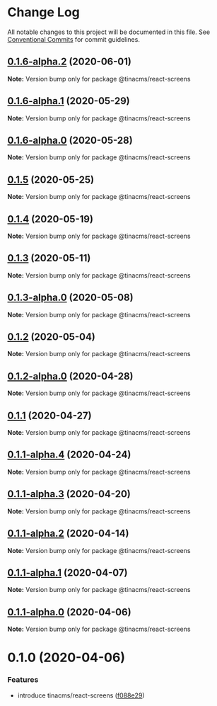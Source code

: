 # Change Log

All notable changes to this project will be documented in this file.
See [Conventional Commits](https://conventionalcommits.org) for commit guidelines.

## [0.1.6-alpha.2](https://github.com/tinacms/tinacms/compare/@tinacms/react-screens@0.1.6-alpha.1...@tinacms/react-screens@0.1.6-alpha.2) (2020-06-01)

**Note:** Version bump only for package @tinacms/react-screens





## [0.1.6-alpha.1](https://github.com/tinacms/tinacms/compare/@tinacms/react-screens@0.1.6-alpha.0...@tinacms/react-screens@0.1.6-alpha.1) (2020-05-29)

**Note:** Version bump only for package @tinacms/react-screens





## [0.1.6-alpha.0](https://github.com/tinacms/tinacms/compare/@tinacms/react-screens@0.1.5...@tinacms/react-screens@0.1.6-alpha.0) (2020-05-28)

**Note:** Version bump only for package @tinacms/react-screens





## [0.1.5](https://github.com/tinacms/tinacms/compare/@tinacms/react-screens@0.1.4...@tinacms/react-screens@0.1.5) (2020-05-25)

**Note:** Version bump only for package @tinacms/react-screens





## [0.1.4](https://github.com/tinacms/tinacms/compare/@tinacms/react-screens@0.1.3...@tinacms/react-screens@0.1.4) (2020-05-19)

**Note:** Version bump only for package @tinacms/react-screens





## [0.1.3](https://github.com/tinacms/tinacms/compare/@tinacms/react-screens@0.1.3-alpha.0...@tinacms/react-screens@0.1.3) (2020-05-11)

**Note:** Version bump only for package @tinacms/react-screens





## [0.1.3-alpha.0](https://github.com/tinacms/tinacms/compare/@tinacms/react-screens@0.1.2...@tinacms/react-screens@0.1.3-alpha.0) (2020-05-08)

**Note:** Version bump only for package @tinacms/react-screens





## [0.1.2](https://github.com/tinacms/tinacms/compare/@tinacms/react-screens@0.1.2-alpha.0...@tinacms/react-screens@0.1.2) (2020-05-04)

**Note:** Version bump only for package @tinacms/react-screens





## [0.1.2-alpha.0](https://github.com/tinacms/tinacms/compare/@tinacms/react-screens@0.1.1...@tinacms/react-screens@0.1.2-alpha.0) (2020-04-28)

**Note:** Version bump only for package @tinacms/react-screens





## [0.1.1](https://github.com/tinacms/tinacms/compare/@tinacms/react-screens@0.1.1-alpha.4...@tinacms/react-screens@0.1.1) (2020-04-27)

**Note:** Version bump only for package @tinacms/react-screens





## [0.1.1-alpha.4](https://github.com/tinacms/tinacms/compare/@tinacms/react-screens@0.1.1-alpha.3...@tinacms/react-screens@0.1.1-alpha.4) (2020-04-24)

**Note:** Version bump only for package @tinacms/react-screens





## [0.1.1-alpha.3](https://github.com/tinacms/tinacms/compare/@tinacms/react-screens@0.1.1-alpha.2...@tinacms/react-screens@0.1.1-alpha.3) (2020-04-20)

**Note:** Version bump only for package @tinacms/react-screens





## [0.1.1-alpha.2](https://github.com/tinacms/tinacms/compare/@tinacms/react-screens@0.1.1-alpha.1...@tinacms/react-screens@0.1.1-alpha.2) (2020-04-14)

**Note:** Version bump only for package @tinacms/react-screens





## [0.1.1-alpha.1](https://github.com/tinacms/tinacms/compare/@tinacms/react-screens@0.1.1-alpha.0...@tinacms/react-screens@0.1.1-alpha.1) (2020-04-07)

**Note:** Version bump only for package @tinacms/react-screens





## [0.1.1-alpha.0](https://github.com/tinacms/tinacms/compare/@tinacms/react-screens@0.1.0...@tinacms/react-screens@0.1.1-alpha.0) (2020-04-06)

**Note:** Version bump only for package @tinacms/react-screens





# 0.1.0 (2020-04-06)


### Features

* introduce tinacms/react-screens ([f088e29](https://github.com/tinacms/tinacms/commit/f088e29))
